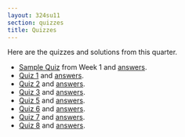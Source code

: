 ```yaml
---
layout: 324su11
section: quizzes
title: Quizzes
---
```


Here are the quizzes and solutions from this quarter.

- [Sample Quiz][sample] from Week 1 and [answers][sample-ans].
- [Quiz 1][q1] and [answers][q1a].
- [Quiz 2][q2] and [answers][q2a].
- [Quiz 3][q3] and [answers][q3a].
- [Quiz 5][q5] and [answers][q5a].
- [Quiz 6][q6] and [answers][q6a].
- [Quiz 7][q7] and [answers][q7a].
- [Quiz 8][q8] and [answers][q8a].

[sample]: sample-quiz.pdf
[sample-ans]: sample-quiz-ans.pdf
[q1]: quiz1.pdf
[q1a]: quiz1-ans.pdf
[q2]: quiz2.pdf
[q2a]: quiz2-ans.pdf
[q3]: quiz3.pdf
[q3a]: quiz3-ans.pdf
[q5]: quiz5.pdf
[q5a]: quiz5-ans.pdf
[q6]: quiz6.pdf
[q6a]: quiz6-ans.pdf
[q7]: quiz7.pdf
[q7a]: quiz7-ans.pdf
[q8]: quiz8.pdf
[q8a]: quiz8-ans.pdf
